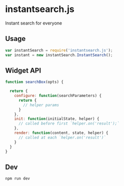 # instantsearch.js
Instant search for everyone

## Usage

```js
var instantSearch = require('instantsearch.js');
var instant = new instantSearch.InstantSearch();
```

## Widget API

```js
function searchBox(opts) {

  return {
    configure: function(searchParameters) {
      return {
        // helper params
      }
    },
    init: function(initialState, helper) {
      // called before first `helper.on('result');`
    },
    render: function(content, state, helper) {
      // called at each `helper.on('result')`
    }
  }
}
```

## Dev

```sh
npm run dev
```
